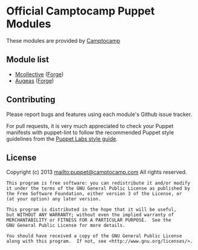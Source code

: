 # Official Camptocamp Puppet Modules

These modules are provided by [Camptocamp](http://www.camptocamp.com/)

## Module list

* [Mcollective](https://github.com/camptocamp/puppet-mcollective) ([Forge](http://forge.puppetlabs.com/camptocamp/mcollective))
* [Augeas](https://github.com/camptocamp/puppet-augeas) ([Forge](http://forge.puppetlabs.com/camptocamp/augeas))

## Contributing

Please report bugs and features using each module's Github issue tracker.

For pull requests, it is very much appreciated to check your Puppet manifests
with puppet-lint to follow the recommended Puppet style guidelines from the
[Puppet Labs style guide](http://docs.puppetlabs.com/guides/style_guide.html).

## License

Copyright (c) 2013 <mailto:puppet@camptocamp.com> All rights reserved.

    This program is free software: you can redistribute it and/or modify
    it under the terms of the GNU General Public License as published by
    the Free Software Foundation, either version 3 of the License, or
    (at your option) any later version.
    
    This program is distributed in the hope that it will be useful,
    but WITHOUT ANY WARRANTY; without even the implied warranty of
    MERCHANTABILITY or FITNESS FOR A PARTICULAR PURPOSE.  See the
    GNU General Public License for more details.
    
    You should have received a copy of the GNU General Public License
    along with this program.  If not, see <http://www.gnu.org/licenses/>.

